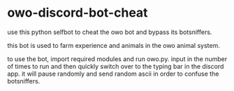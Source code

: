 # owo-discord-bot-cheat
use this python selfbot to cheat the owo bot and bypass its botsniffers.

this bot is used to farm experience and animals in the owo animal system.

to use the bot, import required modules and run owo.py. input in the number of times to run and then quickly switch over to the typing bar in the discord app. it will pause randomly and send random ascii in order to confuse the botsniffers.
